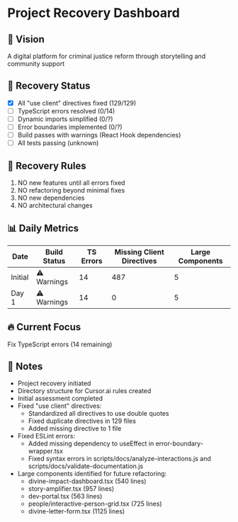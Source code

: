 # Project Recovery Dashboard

## 🎯 Vision
A digital platform for criminal justice reform through storytelling and community support

## 📍 Recovery Status
- [x] All "use client" directives fixed (129/129)
- [ ] TypeScript errors resolved (0/14)
- [ ] Dynamic imports simplified (0/?)
- [ ] Error boundaries implemented (0/?)
- [ ] Build passes with warnings (React Hook dependencies)
- [ ] All tests passing (unknown)

## 🚫 Recovery Rules
1. NO new features until all errors fixed
2. NO refactoring beyond minimal fixes
3. NO new dependencies
4. NO architectural changes

## 📊 Daily Metrics
| Date | Build Status | TS Errors | Missing Client Directives | Large Components |
|------|--------------|-----------|---------------------------|------------------|
| Initial | ⚠️ Warnings | 14 | 487 | 5 |
| Day 1 | ⚠️ Warnings | 14 | 0 | 5 |

## 🔥 Current Focus
Fix TypeScript errors (14 remaining)

## 📝 Notes
- Project recovery initiated
- Directory structure for Cursor.ai rules created
- Initial assessment completed
- Fixed "use client" directives:
  - Standardized all directives to use double quotes
  - Fixed duplicate directives in 129 files
  - Added missing directive to 1 file
- Fixed ESLint errors:
  - Added missing dependency to useEffect in error-boundary-wrapper.tsx
  - Fixed syntax errors in scripts/docs/analyze-interactions.js and scripts/docs/validate-documentation.js
- Large components identified for future refactoring:
  - divine-impact-dashboard.tsx (540 lines)
  - story-amplifier.tsx (957 lines)
  - dev-portal.tsx (563 lines)
  - people/interactive-person-grid.tsx (725 lines)
  - divine-letter-form.tsx (1125 lines) 
